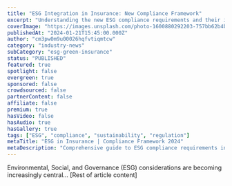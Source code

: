 ```yaml
---
title: "ESG Integration in Insurance: New Compliance Framework"
excerpt: "Understanding the new ESG compliance requirements and their impact on insurance operations, investments, and product development."
coverImage: "https://images.unsplash.com/photo-1600880292203-757bb62b4baf"
publishedAt: "2024-01-21T15:45:00.000Z"
author: "cm3pw0m9u00026hqfvtiqmtcw"
category: "industry-news"
subCategory: "esg-green-insurance"
status: "PUBLISHED"
featured: true
spotlight: false
evergreen: true
sponsored: false
crowdsourced: false
partnerContent: false
affiliate: false
premium: true
hasVideo: false
hasAudio: true
hasGallery: true
tags: ["ESG", "compliance", "sustainability", "regulation"]
metaTitle: "ESG in Insurance | Compliance Framework 2024"
metaDescription: "Comprehensive guide to ESG compliance requirements in the insurance industry and their impact on operations and product development."
---
```


Environmental, Social, and Governance (ESG) considerations are becoming increasingly central...
[Rest of article content]
